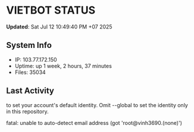 # VIETBOT STATUS
**Updated**: Sat Jul 12 10:49:40 PM +07 2025

## System Info
- IP: 103.77.172.150
- Uptime: up 1 week, 2 hours, 37 minutes
- Files: 35034

## Last Activity

to set your account's default identity.
Omit --global to set the identity only in this repository.

fatal: unable to auto-detect email address (got 'root@vinh3690.(none)')
